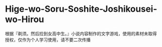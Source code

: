 # Hige-wo-Soru-Soshite-Joshikousei-wo-Hirou
根据『剃须。然后捡到女高中生。』小说内容制作的文字游戏，使用的素材未取得授权，仅作为个人学习使用，请不要二次传播
